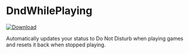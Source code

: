 # DndWhilePlaying
 [![Download][icon]][link] 

Automatically updates your status to Do Not Disturb when playing games and resets it back when stopped playing.

[icon]: https://img.shields.io/badge/Download-DndWhilePlaying-brightgreen.svg
[link]: https://betterdiscord.net/ghdl?id=3569
